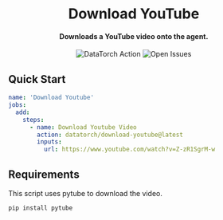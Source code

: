 <h1 align="center">
  Download YouTube
</h1>

<h4 align="center">Downloads a YouTube video onto the agent.</h4>

<p align="center">
  <img alt="DataTorch Action" src="https://img.shields.io/static/v1?label=DataTorch%20Action&message=datatorch/download-youtube@v1&color=blueviolet">
  <img alt="Open Issues" src="https://img.shields.io/github/issues/datatorch-actions/download-youtube">
</p>

## Quick Start

```yaml
name: 'Download Youtube'
jobs:
  add:
    steps:
      - name: Download Youtube Video
        action: datatorch/download-youtube@latest
        inputs:
          url: https://www.youtube.com/watch?v=Z-zR1SgrM-w
```

## Requirements
This script uses pytube to download the video.
```python
pip install pytube
```
